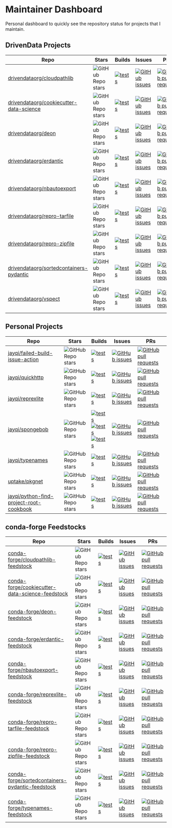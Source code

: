 # Maintainer Dashboard

Personal dashboard to quickly see the repository status for projects that I maintain.


## DrivenData Projects

|                                                 Repo                                                |                                              Stars                                              |                                                                                                                 Builds                                                                                                                 |                                                                                           Issues                                                                                          |                                                                                                     PRs                                                                                                     |
|-----------------------------------------------------------------------------------------------------|-------------------------------------------------------------------------------------------------|----------------------------------------------------------------------------------------------------------------------------------------------------------------------------------------------------------------------------------------|-------------------------------------------------------------------------------------------------------------------------------------------------------------------------------------------|-------------------------------------------------------------------------------------------------------------------------------------------------------------------------------------------------------------|
|             [drivendataorg/cloudpathlib](https://github.com/drivendataorg/cloudpathlib)             |       ![GitHub Repo stars](https://img.shields.io/github/stars/drivendataorg/cloudpathlib)      |             [![tests](https://github.com/drivendataorg/cloudpathlib/actions/workflows/tests.yml/badge.svg?branch=master)](https://github.com/drivendataorg/cloudpathlib/actions/workflows/tests.yml?query=branch%3Amaster)             |             [![GitHub issues](https://img.shields.io/github/issues-raw/drivendataorg/cloudpathlib?label=issues%20open)](https://github.com/drivendataorg/cloudpathlib/issues)             |             [![GitHub pull requests](https://img.shields.io/github/issues-pr-raw/drivendataorg/cloudpathlib?label=pull%20requests%20open)](https://github.com/drivendataorg/cloudpathlib/pulls)             |
|[drivendataorg/cookiecutter-data-science](https://github.com/drivendataorg/cookiecutter-data-science)|![GitHub Repo stars](https://img.shields.io/github/stars/drivendataorg/cookiecutter-data-science)|[![tests](https://github.com/drivendataorg/cookiecutter-data-science/actions/workflows/tests.yml/badge.svg?branch=master)](https://github.com/drivendataorg/cookiecutter-data-science/actions/workflows/tests.yml?query=branch%3Amaster)|[![GitHub issues](https://img.shields.io/github/issues-raw/drivendataorg/cookiecutter-data-science?label=issues%20open)](https://github.com/drivendataorg/cookiecutter-data-science/issues)|[![GitHub pull requests](https://img.shields.io/github/issues-pr-raw/drivendataorg/cookiecutter-data-science?label=pull%20requests%20open)](https://github.com/drivendataorg/cookiecutter-data-science/pulls)|
|                     [drivendataorg/deon](https://github.com/drivendataorg/deon)                     |           ![GitHub Repo stars](https://img.shields.io/github/stars/drivendataorg/deon)          |                       [![tests](https://github.com/drivendataorg/deon/actions/workflows/tests.yml/badge.svg?branch=main)](https://github.com/drivendataorg/deon/actions/workflows/tests.yml?query=branch%3Amain)                       |                     [![GitHub issues](https://img.shields.io/github/issues-raw/drivendataorg/deon?label=issues%20open)](https://github.com/drivendataorg/deon/issues)                     |                     [![GitHub pull requests](https://img.shields.io/github/issues-pr-raw/drivendataorg/deon?label=pull%20requests%20open)](https://github.com/drivendataorg/deon/pulls)                     |
|                 [drivendataorg/erdantic](https://github.com/drivendataorg/erdantic)                 |         ![GitHub Repo stars](https://img.shields.io/github/stars/drivendataorg/erdantic)        |                   [![tests](https://github.com/drivendataorg/erdantic/actions/workflows/tests.yml/badge.svg?branch=main)](https://github.com/drivendataorg/erdantic/actions/workflows/tests.yml?query=branch%3Amain)                   |                 [![GitHub issues](https://img.shields.io/github/issues-raw/drivendataorg/erdantic?label=issues%20open)](https://github.com/drivendataorg/erdantic/issues)                 |                 [![GitHub pull requests](https://img.shields.io/github/issues-pr-raw/drivendataorg/erdantic?label=pull%20requests%20open)](https://github.com/drivendataorg/erdantic/pulls)                 |
|             [drivendataorg/nbautoexport](https://github.com/drivendataorg/nbautoexport)             |       ![GitHub Repo stars](https://img.shields.io/github/stars/drivendataorg/nbautoexport)      |             [![tests](https://github.com/drivendataorg/nbautoexport/actions/workflows/tests.yml/badge.svg?branch=master)](https://github.com/drivendataorg/nbautoexport/actions/workflows/tests.yml?query=branch%3Amaster)             |             [![GitHub issues](https://img.shields.io/github/issues-raw/drivendataorg/nbautoexport?label=issues%20open)](https://github.com/drivendataorg/nbautoexport/issues)             |             [![GitHub pull requests](https://img.shields.io/github/issues-pr-raw/drivendataorg/nbautoexport?label=pull%20requests%20open)](https://github.com/drivendataorg/nbautoexport/pulls)             |
|            [drivendataorg/repro-tarfile](https://github.com/drivendataorg/repro-tarfile)            |      ![GitHub Repo stars](https://img.shields.io/github/stars/drivendataorg/repro-tarfile)      |              [![tests](https://github.com/drivendataorg/repro-tarfile/actions/workflows/tests.yml/badge.svg?branch=main)](https://github.com/drivendataorg/repro-tarfile/actions/workflows/tests.yml?query=branch%3Amain)              |            [![GitHub issues](https://img.shields.io/github/issues-raw/drivendataorg/repro-tarfile?label=issues%20open)](https://github.com/drivendataorg/repro-tarfile/issues)            |            [![GitHub pull requests](https://img.shields.io/github/issues-pr-raw/drivendataorg/repro-tarfile?label=pull%20requests%20open)](https://github.com/drivendataorg/repro-tarfile/pulls)            |
|            [drivendataorg/repro-zipfile](https://github.com/drivendataorg/repro-zipfile)            |      ![GitHub Repo stars](https://img.shields.io/github/stars/drivendataorg/repro-zipfile)      |              [![tests](https://github.com/drivendataorg/repro-zipfile/actions/workflows/tests.yml/badge.svg?branch=main)](https://github.com/drivendataorg/repro-zipfile/actions/workflows/tests.yml?query=branch%3Amain)              |            [![GitHub issues](https://img.shields.io/github/issues-raw/drivendataorg/repro-zipfile?label=issues%20open)](https://github.com/drivendataorg/repro-zipfile/issues)            |            [![GitHub pull requests](https://img.shields.io/github/issues-pr-raw/drivendataorg/repro-zipfile?label=pull%20requests%20open)](https://github.com/drivendataorg/repro-zipfile/pulls)            |
|[drivendataorg/sortedcontainers-pydantic](https://github.com/drivendataorg/sortedcontainers-pydantic)|![GitHub Repo stars](https://img.shields.io/github/stars/drivendataorg/sortedcontainers-pydantic)|  [![tests](https://github.com/drivendataorg/sortedcontainers-pydantic/actions/workflows/tests.yml/badge.svg?branch=main)](https://github.com/drivendataorg/sortedcontainers-pydantic/actions/workflows/tests.yml?query=branch%3Amain)  |[![GitHub issues](https://img.shields.io/github/issues-raw/drivendataorg/sortedcontainers-pydantic?label=issues%20open)](https://github.com/drivendataorg/sortedcontainers-pydantic/issues)|[![GitHub pull requests](https://img.shields.io/github/issues-pr-raw/drivendataorg/sortedcontainers-pydantic?label=pull%20requests%20open)](https://github.com/drivendataorg/sortedcontainers-pydantic/pulls)|
|                   [drivendataorg/vspect](https://github.com/drivendataorg/vspect)                   |          ![GitHub Repo stars](https://img.shields.io/github/stars/drivendataorg/vspect)         |                     [![tests](https://github.com/drivendataorg/vspect/actions/workflows/tests.yml/badge.svg?branch=main)](https://github.com/drivendataorg/vspect/actions/workflows/tests.yml?query=branch%3Amain)                     |                   [![GitHub issues](https://img.shields.io/github/issues-raw/drivendataorg/vspect?label=issues%20open)](https://github.com/drivendataorg/vspect/issues)                   |                   [![GitHub pull requests](https://img.shields.io/github/issues-pr-raw/drivendataorg/vspect?label=pull%20requests%20open)](https://github.com/drivendataorg/vspect/pulls)                   |


## Personal Projects

|                                                 Repo                                                |                                              Stars                                              |                                                                                                                                                                                                                                                                                                                   Builds                                                                                                                                                                                                                                                                                                                   |                                                                                           Issues                                                                                          |                                                                                                     PRs                                                                                                     |
|-----------------------------------------------------------------------------------------------------|-------------------------------------------------------------------------------------------------|--------------------------------------------------------------------------------------------------------------------------------------------------------------------------------------------------------------------------------------------------------------------------------------------------------------------------------------------------------------------------------------------------------------------------------------------------------------------------------------------------------------------------------------------------------------------------------------------------------------------------------------------|-------------------------------------------------------------------------------------------------------------------------------------------------------------------------------------------|-------------------------------------------------------------------------------------------------------------------------------------------------------------------------------------------------------------|
|        [jayqi/failed-build-issue-action](https://github.com/jayqi/failed-build-issue-action)        |    ![GitHub Repo stars](https://img.shields.io/github/stars/jayqi/failed-build-issue-action)    |                                                                                                                                                                                                            [![tests](https://github.com/jayqi/failed-build-issue-action/actions/workflows/tests.yml/badge.svg?branch=main)](https://github.com/jayqi/failed-build-issue-action/actions/workflows/tests.yml?query=branch%3Amain)                                                                                                                                                                                                            |        [![GitHub issues](https://img.shields.io/github/issues-raw/jayqi/failed-build-issue-action?label=issues%20open)](https://github.com/jayqi/failed-build-issue-action/issues)        |        [![GitHub pull requests](https://img.shields.io/github/issues-pr-raw/jayqi/failed-build-issue-action?label=pull%20requests%20open)](https://github.com/jayqi/failed-build-issue-action/pulls)        |
|                        [jayqi/quickhttp](https://github.com/jayqi/quickhttp)                        |            ![GitHub Repo stars](https://img.shields.io/github/stars/jayqi/quickhttp)            |                                                                                                                                                                                                                            [![tests](https://github.com/jayqi/quickhttp/actions/workflows/tests.yml/badge.svg?branch=main)](https://github.com/jayqi/quickhttp/actions/workflows/tests.yml?query=branch%3Amain)                                                                                                                                                                                                                            |                        [![GitHub issues](https://img.shields.io/github/issues-raw/jayqi/quickhttp?label=issues%20open)](https://github.com/jayqi/quickhttp/issues)                        |                        [![GitHub pull requests](https://img.shields.io/github/issues-pr-raw/jayqi/quickhttp?label=pull%20requests%20open)](https://github.com/jayqi/quickhttp/pulls)                        |
|                       [jayqi/reprexlite](https://github.com/jayqi/reprexlite)                       |            ![GitHub Repo stars](https://img.shields.io/github/stars/jayqi/reprexlite)           |                                                                                                                                                                                                                           [![tests](https://github.com/jayqi/reprexlite/actions/workflows/tests.yml/badge.svg?branch=main)](https://github.com/jayqi/reprexlite/actions/workflows/tests.yml?query=branch%3Amain)                                                                                                                                                                                                                           |                       [![GitHub issues](https://img.shields.io/github/issues-raw/jayqi/reprexlite?label=issues%20open)](https://github.com/jayqi/reprexlite/issues)                       |                       [![GitHub pull requests](https://img.shields.io/github/issues-pr-raw/jayqi/reprexlite?label=pull%20requests%20open)](https://github.com/jayqi/reprexlite/pulls)                       |
|                        [jayqi/spongebob](https://github.com/jayqi/spongebob)                        |            ![GitHub Repo stars](https://img.shields.io/github/stars/jayqi/spongebob)            |[![tests](https://github.com/jayqi/spongebob/actions/workflows/tests-spongebobsay-cli.yml/badge.svg?branch=master)](https://github.com/jayqi/spongebob/actions/workflows/tests-spongebobsay-cli.yml?query=branch%3Amaster)<br>[![tests](https://github.com/jayqi/spongebob/actions/workflows/tests-py-pkg.yml/badge.svg?branch=master)](https://github.com/jayqi/spongebob/actions/workflows/tests-py-pkg.yml?query=branch%3Amaster)<br>[![tests](https://github.com/jayqi/spongebob/actions/workflows/tests-r-pkg.yml/badge.svg?branch=master)](https://github.com/jayqi/spongebob/actions/workflows/tests-r-pkg.yml?query=branch%3Amaster)|                        [![GitHub issues](https://img.shields.io/github/issues-raw/jayqi/spongebob?label=issues%20open)](https://github.com/jayqi/spongebob/issues)                        |                        [![GitHub pull requests](https://img.shields.io/github/issues-pr-raw/jayqi/spongebob?label=pull%20requests%20open)](https://github.com/jayqi/spongebob/pulls)                        |
|                        [jayqi/typenames](https://github.com/jayqi/typenames)                        |            ![GitHub Repo stars](https://img.shields.io/github/stars/jayqi/typenames)            |                                                                                                                                                                                                                            [![tests](https://github.com/jayqi/typenames/actions/workflows/tests.yml/badge.svg?branch=main)](https://github.com/jayqi/typenames/actions/workflows/tests.yml?query=branch%3Amain)                                                                                                                                                                                                                            |                        [![GitHub issues](https://img.shields.io/github/issues-raw/jayqi/typenames?label=issues%20open)](https://github.com/jayqi/typenames/issues)                        |                        [![GitHub pull requests](https://img.shields.io/github/issues-pr-raw/jayqi/typenames?label=pull%20requests%20open)](https://github.com/jayqi/typenames/pulls)                        |
|                          [uptake/pkgnet](https://github.com/uptake/pkgnet)                          |             ![GitHub Repo stars](https://img.shields.io/github/stars/uptake/pkgnet)             |                                                                                                                                                                                                                                 [![tests](https://github.com/uptake/pkgnet/actions/workflows/ci.yml/badge.svg?branch=main)](https://github.com/uptake/pkgnet/actions/workflows/ci.yml?query=branch%3Amain)                                                                                                                                                                                                                                 |                          [![GitHub issues](https://img.shields.io/github/issues-raw/uptake/pkgnet?label=issues%20open)](https://github.com/uptake/pkgnet/issues)                          |                          [![GitHub pull requests](https://img.shields.io/github/issues-pr-raw/uptake/pkgnet?label=pull%20requests%20open)](https://github.com/uptake/pkgnet/pulls)                          |
|[jayqi/python-find-project-root-cookbook](https://github.com/jayqi/python-find-project-root-cookbook)|![GitHub Repo stars](https://img.shields.io/github/stars/jayqi/python-find-project-root-cookbook)|                                                                                                                                                                                                    [![tests](https://github.com/jayqi/python-find-project-root-cookbook/actions/workflows/tests.yml/badge.svg?branch=main)](https://github.com/jayqi/python-find-project-root-cookbook/actions/workflows/tests.yml?query=branch%3Amain)                                                                                                                                                                                                    |[![GitHub issues](https://img.shields.io/github/issues-raw/jayqi/python-find-project-root-cookbook?label=issues%20open)](https://github.com/jayqi/python-find-project-root-cookbook/issues)|[![GitHub pull requests](https://img.shields.io/github/issues-pr-raw/jayqi/python-find-project-root-cookbook?label=pull%20requests%20open)](https://github.com/jayqi/python-find-project-root-cookbook/pulls)|


## conda-forge Feedstocks

|                                                         Repo                                                        |                                                  Stars                                                  |                                                                                                                  Builds                                                                                                                  |                                                                                                   Issues                                                                                                  |                                                                                                             PRs                                                                                                             |
|---------------------------------------------------------------------------------------------------------------------|---------------------------------------------------------------------------------------------------------|------------------------------------------------------------------------------------------------------------------------------------------------------------------------------------------------------------------------------------------|-----------------------------------------------------------------------------------------------------------------------------------------------------------------------------------------------------------|-----------------------------------------------------------------------------------------------------------------------------------------------------------------------------------------------------------------------------|
|             [conda-forge/cloudpathlib-feedstock](https://github.com/conda-forge/cloudpathlib-feedstock)             |       ![GitHub Repo stars](https://img.shields.io/github/stars/conda-forge/cloudpathlib-feedstock)      |       [![tests](https://dev.azure.com/conda-forge/feedstock-builds/_apis/build/status/cloudpathlib-feedstock?branchName=main)](https://dev.azure.com/conda-forge/feedstock-builds/_build/latest?definitionId=10976&branchName=main)      |             [![GitHub issues](https://img.shields.io/github/issues-raw/conda-forge/cloudpathlib-feedstock?label=issues%20open)](https://github.com/conda-forge/cloudpathlib-feedstock/issues)             |             [![GitHub pull requests](https://img.shields.io/github/issues-pr-raw/conda-forge/cloudpathlib-feedstock?label=pull%20requests%20open)](https://github.com/conda-forge/cloudpathlib-feedstock/pulls)             |
|[conda-forge/cookiecutter-data-science-feedstock](https://github.com/conda-forge/cookiecutter-data-science-feedstock)|![GitHub Repo stars](https://img.shields.io/github/stars/conda-forge/cookiecutter-data-science-feedstock)|[![tests](https://dev.azure.com/conda-forge/feedstock-builds/_apis/build/status/cookiecutter-data-science-feedstock?branchName=main)](https://dev.azure.com/conda-forge/feedstock-builds/_build/latest?definitionId=22743&branchName=main)|[![GitHub issues](https://img.shields.io/github/issues-raw/conda-forge/cookiecutter-data-science-feedstock?label=issues%20open)](https://github.com/conda-forge/cookiecutter-data-science-feedstock/issues)|[![GitHub pull requests](https://img.shields.io/github/issues-pr-raw/conda-forge/cookiecutter-data-science-feedstock?label=pull%20requests%20open)](https://github.com/conda-forge/cookiecutter-data-science-feedstock/pulls)|
|                     [conda-forge/deon-feedstock](https://github.com/conda-forge/deon-feedstock)                     |           ![GitHub Repo stars](https://img.shields.io/github/stars/conda-forge/deon-feedstock)          |           [![tests](https://dev.azure.com/conda-forge/feedstock-builds/_apis/build/status/deon-feedstock?branchName=main)](https://dev.azure.com/conda-forge/feedstock-builds/_build/latest?definitionId=9111&branchName=main)           |                     [![GitHub issues](https://img.shields.io/github/issues-raw/conda-forge/deon-feedstock?label=issues%20open)](https://github.com/conda-forge/deon-feedstock/issues)                     |                     [![GitHub pull requests](https://img.shields.io/github/issues-pr-raw/conda-forge/deon-feedstock?label=pull%20requests%20open)](https://github.com/conda-forge/deon-feedstock/pulls)                     |
|                 [conda-forge/erdantic-feedstock](https://github.com/conda-forge/erdantic-feedstock)                 |         ![GitHub Repo stars](https://img.shields.io/github/stars/conda-forge/erdantic-feedstock)        |         [![tests](https://dev.azure.com/conda-forge/feedstock-builds/_apis/build/status/erdantic-feedstock?branchName=main)](https://dev.azure.com/conda-forge/feedstock-builds/_build/latest?definitionId=11883&branchName=main)        |                 [![GitHub issues](https://img.shields.io/github/issues-raw/conda-forge/erdantic-feedstock?label=issues%20open)](https://github.com/conda-forge/erdantic-feedstock/issues)                 |                 [![GitHub pull requests](https://img.shields.io/github/issues-pr-raw/conda-forge/erdantic-feedstock?label=pull%20requests%20open)](https://github.com/conda-forge/erdantic-feedstock/pulls)                 |
|             [conda-forge/nbautoexport-feedstock](https://github.com/conda-forge/nbautoexport-feedstock)             |       ![GitHub Repo stars](https://img.shields.io/github/stars/conda-forge/nbautoexport-feedstock)      |       [![tests](https://dev.azure.com/conda-forge/feedstock-builds/_apis/build/status/nbautoexport-feedstock?branchName=main)](https://dev.azure.com/conda-forge/feedstock-builds/_build/latest?definitionId=10436&branchName=main)      |             [![GitHub issues](https://img.shields.io/github/issues-raw/conda-forge/nbautoexport-feedstock?label=issues%20open)](https://github.com/conda-forge/nbautoexport-feedstock/issues)             |             [![GitHub pull requests](https://img.shields.io/github/issues-pr-raw/conda-forge/nbautoexport-feedstock?label=pull%20requests%20open)](https://github.com/conda-forge/nbautoexport-feedstock/pulls)             |
|               [conda-forge/reprexlite-feedstock](https://github.com/conda-forge/reprexlite-feedstock)               |        ![GitHub Repo stars](https://img.shields.io/github/stars/conda-forge/reprexlite-feedstock)       |        [![tests](https://dev.azure.com/conda-forge/feedstock-builds/_apis/build/status/reprexlite-feedstock?branchName=main)](https://dev.azure.com/conda-forge/feedstock-builds/_build/latest?definitionId=12192&branchName=main)       |               [![GitHub issues](https://img.shields.io/github/issues-raw/conda-forge/reprexlite-feedstock?label=issues%20open)](https://github.com/conda-forge/reprexlite-feedstock/issues)               |               [![GitHub pull requests](https://img.shields.io/github/issues-pr-raw/conda-forge/reprexlite-feedstock?label=pull%20requests%20open)](https://github.com/conda-forge/reprexlite-feedstock/pulls)               |
|            [conda-forge/repro-tarfile-feedstock](https://github.com/conda-forge/repro-tarfile-feedstock)            |      ![GitHub Repo stars](https://img.shields.io/github/stars/conda-forge/repro-tarfile-feedstock)      |      [![tests](https://dev.azure.com/conda-forge/feedstock-builds/_apis/build/status/repro-tarfile-feedstock?branchName=main)](https://dev.azure.com/conda-forge/feedstock-builds/_build/latest?definitionId=21420&branchName=main)      |            [![GitHub issues](https://img.shields.io/github/issues-raw/conda-forge/repro-tarfile-feedstock?label=issues%20open)](https://github.com/conda-forge/repro-tarfile-feedstock/issues)            |            [![GitHub pull requests](https://img.shields.io/github/issues-pr-raw/conda-forge/repro-tarfile-feedstock?label=pull%20requests%20open)](https://github.com/conda-forge/repro-tarfile-feedstock/pulls)            |
|            [conda-forge/repro-zipfile-feedstock](https://github.com/conda-forge/repro-zipfile-feedstock)            |      ![GitHub Repo stars](https://img.shields.io/github/stars/conda-forge/repro-zipfile-feedstock)      |      [![tests](https://dev.azure.com/conda-forge/feedstock-builds/_apis/build/status/repro-zipfile-feedstock?branchName=main)](https://dev.azure.com/conda-forge/feedstock-builds/_build/latest?definitionId=21114&branchName=main)      |            [![GitHub issues](https://img.shields.io/github/issues-raw/conda-forge/repro-zipfile-feedstock?label=issues%20open)](https://github.com/conda-forge/repro-zipfile-feedstock/issues)            |            [![GitHub pull requests](https://img.shields.io/github/issues-pr-raw/conda-forge/repro-zipfile-feedstock?label=pull%20requests%20open)](https://github.com/conda-forge/repro-zipfile-feedstock/pulls)            |
|[conda-forge/sortedcontainers-pydantic-feedstock](https://github.com/conda-forge/sortedcontainers-pydantic-feedstock)|![GitHub Repo stars](https://img.shields.io/github/stars/conda-forge/sortedcontainers-pydantic-feedstock)|       [![tests](https://dev.azure.com/conda-forge/feedstock-builds/_apis/build/status/cloudpathlib-feedstock?branchName=main)](https://dev.azure.com/conda-forge/feedstock-builds/_build/latest?definitionId=21998&branchName=main)      |[![GitHub issues](https://img.shields.io/github/issues-raw/conda-forge/sortedcontainers-pydantic-feedstock?label=issues%20open)](https://github.com/conda-forge/sortedcontainers-pydantic-feedstock/issues)|[![GitHub pull requests](https://img.shields.io/github/issues-pr-raw/conda-forge/sortedcontainers-pydantic-feedstock?label=pull%20requests%20open)](https://github.com/conda-forge/sortedcontainers-pydantic-feedstock/pulls)|
|                [conda-forge/typenames-feedstock](https://github.com/conda-forge/typenames-feedstock)                |        ![GitHub Repo stars](https://img.shields.io/github/stars/conda-forge/typenames-feedstock)        |        [![tests](https://dev.azure.com/conda-forge/feedstock-builds/_apis/build/status/typenames-feedstock?branchName=main)](https://dev.azure.com/conda-forge/feedstock-builds/_build/latest?definitionId=22001&branchName=main)        |                [![GitHub issues](https://img.shields.io/github/issues-raw/conda-forge/typenames-feedstock?label=issues%20open)](https://github.com/conda-forge/typenames-feedstock/issues)                |                [![GitHub pull requests](https://img.shields.io/github/issues-pr-raw/conda-forge/typenames-feedstock?label=pull%20requests%20open)](https://github.com/conda-forge/typenames-feedstock/pulls)                |

